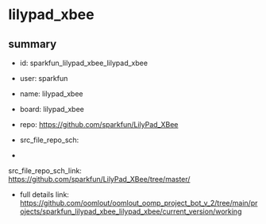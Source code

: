 # lilypad_xbee
 
## summary 
* id: sparkfun_lilypad_xbee_lilypad_xbee
* user: sparkfun
* name: lilypad_xbee
* board: lilypad_xbee
* repo: https://github.com/sparkfun/LilyPad_XBee



* src_file_repo_sch: 
*
 src_file_repo_sch_link: https://github.com/sparkfun/LilyPad_XBee/tree/master/
* full details link: https://github.com/oomlout/oomlout_oomp_project_bot_v_2/tree/main/projects/sparkfun_lilypad_xbee_lilypad_xbee/current_version/working  






